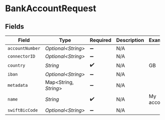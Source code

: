 # BankAccountRequest


## Fields

| Field                  | Type                   | Required               | Description            | Example                |
| ---------------------- | ---------------------- | ---------------------- | ---------------------- | ---------------------- |
| `accountNumber`        | *Optional\<String>*    | :heavy_minus_sign:     | N/A                    |                        |
| `connectorID`          | *Optional\<String>*    | :heavy_minus_sign:     | N/A                    |                        |
| `country`              | *String*               | :heavy_check_mark:     | N/A                    | GB                     |
| `iban`                 | *Optional\<String>*    | :heavy_minus_sign:     | N/A                    |                        |
| `metadata`             | Map\<String, *String*> | :heavy_minus_sign:     | N/A                    |                        |
| `name`                 | *String*               | :heavy_check_mark:     | N/A                    | My account             |
| `swiftBicCode`         | *Optional\<String>*    | :heavy_minus_sign:     | N/A                    |                        |